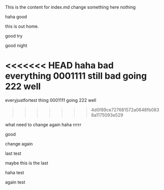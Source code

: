 This is the content for index.md
change something here
nothing

haha good

this is out home.

good try

good night

<<<<<<< HEAD
haha bad everything 0001111 still bad going 222 well
=======
everyjustfortest thing 0001111 going 222 well
>>>>>>> 4d0f89ce727681572a0648fb0838a1175093e529

what
need to change again
haha
rrrrr

good

change again

last test

maybe this is the last

haha test

again test
